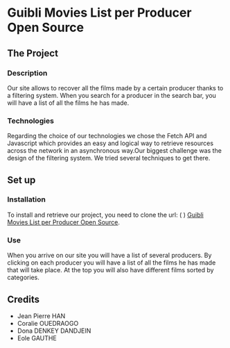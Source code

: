 # Guibli Movies List per Producer Open Source

## The Project 

### Description 

Our site allows to recover all the films made by a certain producer thanks to a filtering system. When you search for a producer in the search bar, you will have a list of all the films he has made.

### Technologies 

Regarding the choice of our technologies we chose the Fetch API and Javascript which provides an easy and logical way to retrieve resources across the network in an asynchronous way.Our biggest challenge was the design of the filtering system. We tried several techniques to get there.

## Set up 

### Installation 
To install and retrieve our project, you need to clone the url: (  )
[Guibli Movies List per Producer Open Source](git@github.com:coralieO/API-Opensource.git).


### Use

When you arrive on our site you will have a list of several producers. By clicking on each producer you will have a list of all the films he has made that will take place. At the top you will also have different films sorted by categories.

## Credits

* Jean Pierre HAN
* Coralie OUEDRAOGO
* Dona DENKEY DANDJEIN
* Eole GAUTHE

